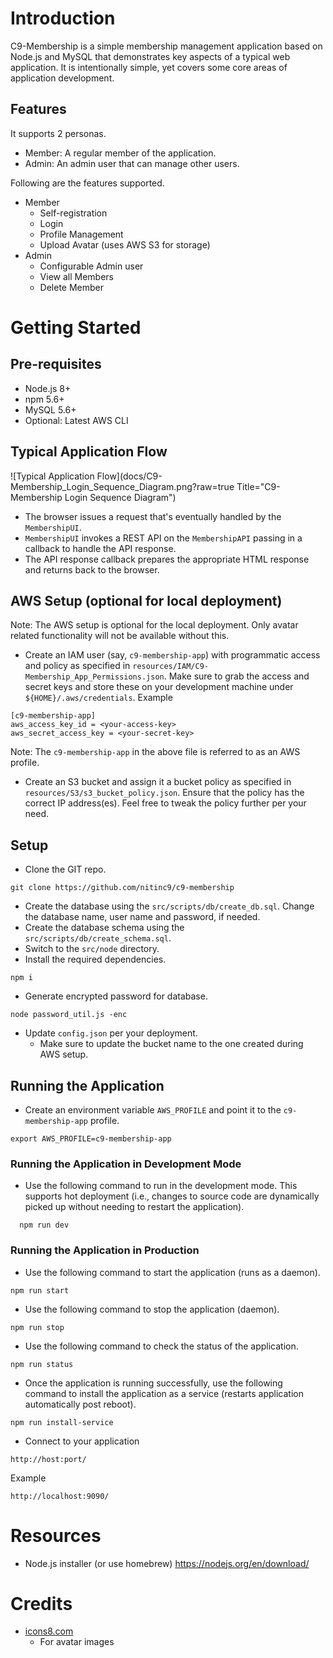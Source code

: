 # Introduction

C9-Membership is a simple membership management application based on Node.js and MySQL that demonstrates key aspects of a typical web application. It is intentionally simple, yet covers some core areas of application development.

## Features

It supports 2 personas.

* Member: A regular member of the application.
* Admin: An admin user that can manage other users.

Following are the features supported.

* Member
    * Self-registration
    * Login
    * Profile Management
    * Upload Avatar (uses AWS S3 for storage)
* Admin
    * Configurable Admin user
    * View all Members
    * Delete Member

    
# Getting Started

## Pre-requisites

* Node.js 8+
* npm 5.6+
* MySQL 5.6+
* Optional: Latest AWS CLI

## Typical Application Flow

![Typical Application Flow](docs/C9-Membership_Login_Sequence_Diagram.png?raw=true Title="C9-Membership Login Sequence Diagram")

* The browser issues a request that's eventually handled by the `MembershipUI`.
* `MembershipUI` invokes a REST API on the `MembershipAPI` passing in a callback to handle the API response.
* The API response callback prepares the appropriate HTML response and returns back to the browser.  

## AWS Setup (optional for local deployment)

Note: The AWS setup is optional for the local deployment. Only avatar related functionality will not be available without this.

* Create an IAM user (say, `c9-membership-app`) with programmatic access and policy as specified in `resources/IAM/C9-Membership_App_Permissions.json`. Make sure to grab the access and secret keys and store these on your development machine under `${HOME}/.aws/credentials`. Example
```
[c9-membership-app]
aws_access_key_id = <your-access-key>
aws_secret_access_key = <your-secret-key>
```
Note: The `c9-membership-app` in the above file is referred to as an AWS profile.
* Create an S3 bucket and assign it a bucket policy as specified in `resources/S3/s3_bucket_policy.json`. Ensure that the policy has the correct IP address(es). Feel free to tweak the policy further per your need.

## Setup

* Clone the GIT repo.
```
git clone https://github.com/nitinc9/c9-membership
```
* Create the database using the `src/scripts/db/create_db.sql`. Change the database name, user name and password, if needed.
* Create the database schema using the `src/scripts/db/create_schema.sql`.
* Switch to the `src/node` directory.
* Install the required dependencies.
```
npm i
```
* Generate encrypted password for database.
```
node password_util.js -enc
```
* Update `config.json` per your deployment.
  * Make sure to update the bucket name to the one created during AWS setup.

## Running the Application

* Create an environment variable `AWS_PROFILE` and point it to the `c9-membership-app` profile.
```
export AWS_PROFILE=c9-membership-app
```

### Running the Application in Development Mode

* Use the following command to run in the development mode. This supports hot deployment (i.e., changes to source code are dynamically picked up without needing to restart the application).
```
  npm run dev
```

### Running the Application in Production

* Use the following command to start the application (runs as a daemon).
```
npm run start
```
* Use the following command to stop the application (daemon).
```
npm run stop
```
* Use the following command to check the status of the application.
```
npm run status
```
* Once the application is running successfully, use the following command to install the application as a service (restarts application automatically post reboot).
```
npm run install-service
```
* Connect to your application
```
http://host:port/
```
Example
```
http://localhost:9090/
```


# Resources

* Node.js installer (or use homebrew)
    https://nodejs.org/en/download/


# Credits

- [icons8.com](https://icons8.com)
  - For avatar images
